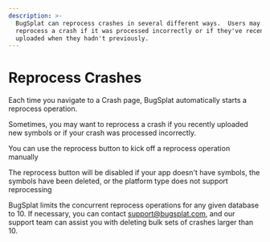```yaml
---
description: >-
  BugSplat can reprocess crashes in several different ways.  Users may want to
  reprocess a crash if it was processed incorrectly or if they've recently
  uploaded when they hadn't previously.
---
```


# Reprocess Crashes

Each time you navigate to a Crash page, BugSplat automatically starts a reprocess operation.&#x20;

Sometimes, you may want to reprocess a crash if you recently uploaded new symbols or if your crash was processed incorrectly.

You can use the reprocess button to kick off a reprocess operation manually&#x20;

The reprocess button will be disabled if your app doesn't have symbols, the symbols have been deleted, or the platform type does not support reprocessing&#x20;

BugSplat limits the concurrent reprocess operations for any given database to 10.  If necessary, you can contact [support@bugsplat.com](mailto:support@bugsplat.com), and our support team can assist you with deleting bulk sets of crashes larger than 10. &#x20;
